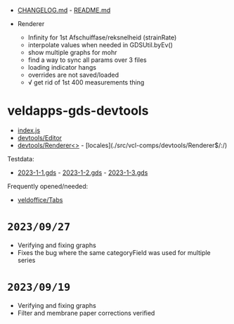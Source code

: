 * [CHANGELOG.md]() - [README.md]()

> 
* Renderer<triaxial>
	* Infinity for 1st Afschuiffase/reksnelheid (strainRate)
	* interpolate values when needed in GDSUtil.byEv()
	* show multiple graphs for mohr
	* find a way to sync all params over 3 files
	* loading indicator hangs
	* overrides are not saved/loaded
	* √ get rid of 1st 400 measurements thing

# veldapps-gds-devtools

* [index.js](src/:)
* [devtools/Editor<gds>]((./src/vcl-comps/:))
* [devtools/Renderer<>](./src/vcl-comps/devtools/Renderer$/) - [locales](./src/vcl-comps/devtools/Renderer$/:/)

Testdata:

* [2023-1-1.gds](./testdata/:) - [2023-1-2.gds](./testdata/:) - [2023-1-3.gds](./testdata/:)

Frequently opened/needed:

* [veldoffice/Tabs<Document>]([])

# `2023/09/27`

* Verifying and fixing graphs
* Fixes the bug where the same categoryField was used for multiple series

# `2023/09/19`

* Verifying and fixing graphs
* Filter and membrane paper corrections verified

